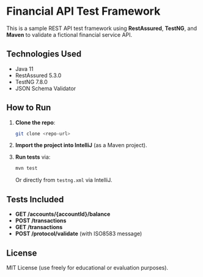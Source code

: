 # Financial API Test Framework

This is a sample REST API test framework using **RestAssured**, **TestNG**, and **Maven** to validate a fictional financial service API.

##  Technologies Used

- Java 11
- RestAssured 5.3.0
- TestNG 7.8.0
- JSON Schema Validator

## How to Run

1. **Clone the repo**:
    ```bash
    git clone <repo-url>
    ```

2. **Import the project into IntelliJ** (as a Maven project).

3. **Run tests** via:
    ```bash
    mvn test
    ```

   Or directly from `testng.xml` via IntelliJ.

## Tests Included

- **GET /accounts/{accountId}/balance**
- **POST /transactions**
- **GET /transactions**
- **POST /protocol/validate** (with ISO8583 message)

## License

MIT License (use freely for educational or evaluation purposes).
